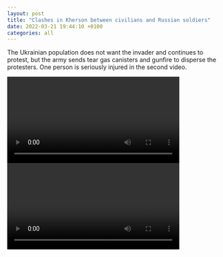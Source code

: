 ```yaml
---
layout: post
title: "Clashes in Kherson between civilians and Russian soldiers"
date: 2022-03-21 19:44:10 +0100
categories: all
---
```


The Ukrainian population does not want the invader and continues to protest, but the army sends tear gas canisters and gunfire to disperse the protesters. One person is seriously injured in the second video.

<video controls width="400">
    <source src="{{ site.baseurl }}/assets/videos/kherson_1.webm" type="video/webm">
    <source src="{{ site.baseurl }}/assets/videos/kherson_1.mp4" type="video/mp4">
    Sorry, your browser does not support embedded videos.
</video>

<video controls width="400">
    <source src="{{ site.baseurl }}/assets/videos/kherson_2.webm" type="video/webm">
    <source src="{{ site.baseurl }}/assets/videos/kherson_2.mp4" type="video/mp4">
    Sorry, your browser does not support embedded videos.
</video>


